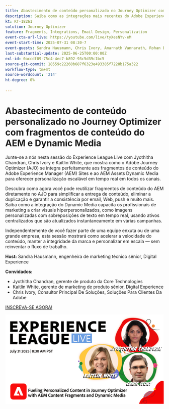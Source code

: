 ```yaml
---
title: Abastecimento de conteúdo personalizado no Journey Optimizer com fragmentos de conteúdo do AEM e Dynamic Media
description: Saiba como as integrações mais recentes do Adobe Experience Manager no Adobe Journey Optimizer podem ajudar a tornar a entrega de conteúdo mais eficiente e eficaz
kt: KT-18261
solution: Journey Optimizer
feature: Fragments, Integrations, Email Design, Personalization
event-cta-url-live: https://youtube.com/live/tyXesNYv-eM
event-start-time: 2025-07-31 08:30-7
event-guests: Sandra Hausmann, Chris Ivory, Amarnath Vannarath, Rohan Bhatt
last-substantial-update: 2025-06-25T00:00:00Z
exl-id: 0accdf09-75c4-4ec7-b892-93c5d39c1bc5
source-git-commit: 18559c22260b687f6323e493385f7228b175a322
workflow-type: tm+mt
source-wordcount: '214'
ht-degree: 0%

---
```


# Abastecimento de conteúdo personalizado no Journey Optimizer com fragmentos de conteúdo do AEM e Dynamic Media

Junte-se a nós nesta sessão do Experience League Live com Jyothitha Chandran, Chris Ivory e Kaitlin White, que mostra como o Adobe Journey Optimizer (AJO) se integra perfeitamente aos fragmentos de conteúdo do Adobe Experience Manager (AEM) Sites e ao AEM Assets Dynamic Media para oferecer personalização escalável em tempo real em todos os canais.

Descubra como agora você pode reutilizar fragmentos de conteúdo do AEM diretamente no AJO para simplificar a entrega de conteúdo, eliminar a duplicação e garantir a consistência por email, Web, push e muito mais. Saiba como a integração do Dynamic Media capacita os profissionais de marketing a criar visuais hiperpersonalizados, como imagens personalizadas com sobreposições de texto em tempo real, usando ativos centralizados que são atualizados instantaneamente em várias campanhas.

Independentemente de você fazer parte de uma equipe enxuta ou de uma grande empresa, esta sessão mostrará como acelerar a velocidade do conteúdo, manter a integridade da marca e personalizar em escala — sem reinventar o fluxo de trabalho.

**Host:**
Sandra Hausmann, engenheira de marketing técnico sênior, Digital Experience

**Convidados:**

* Jyothitha Chandran, gerente de produto da Core Technologies
* Kaitlin White, gerente de marketing de produto sênior, Digital Experience
* Chris Ivory, Consultor Principal De Soluções, Soluções Para Clientes Da Adobe

[INSCREVA-SE AGORA!](https://engage.adobe.com/ExpLeagueLive-250731.html?sdid=QLD1P2NL&mv=other)


[![Banner da Web](/help/experience-league-live/episodes/assets/WebBanner-31July2025.png)](https://www.youtube.com/live/VUysRFpD40Q)
